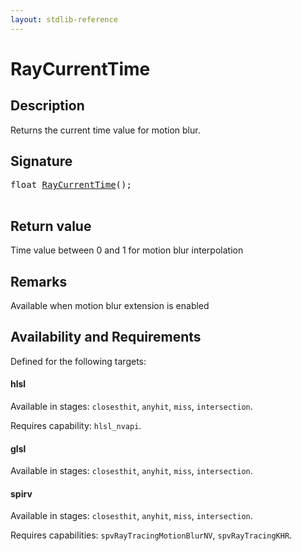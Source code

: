 ```yaml
---
layout: stdlib-reference
---
```


# RayCurrentTime

## Description

Returns the current time value for motion blur.



## Signature 

<pre>
<span class="code_keyword">float</span> <a href="/stdlib-reference/global-decls/raycurrenttime-03a">RayCurrentTime</a>();

</pre>

## Return value
Time value between 0 and 1 for motion blur interpolation

## Remarks
Available when motion blur extension is enabled


## Availability and Requirements

Defined for the following targets:

#### hlsl
Available in stages: `closesthit`, `anyhit`, `miss`, `intersection`.

Requires capability: `hlsl_nvapi`.
#### glsl
Available in stages: `closesthit`, `anyhit`, `miss`, `intersection`.

#### spirv
Available in stages: `closesthit`, `anyhit`, `miss`, `intersection`.

Requires capabilities: `spvRayTracingMotionBlurNV`, `spvRayTracingKHR`.


